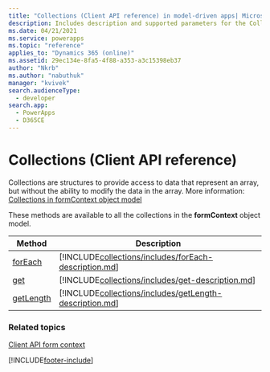 ```yaml
---
title: "Collections (Client API reference) in model-driven apps| MicrosoftDocs"
description: Includes description and supported parameters for the Collections method.
ms.date: 04/21/2021
ms.service: powerapps
ms.topic: "reference"
applies_to: "Dynamics 365 (online)"
ms.assetid: 29ec134e-8fa5-4f88-a353-a3c15398eb37
author: "Nkrb"
ms.author: "nabuthuk"
manager: "kvivek"
search.audienceType: 
  - developer
search.app: 
  - PowerApps
  - D365CE
---
```

# Collections (Client API reference)


Collections are structures to provide access to data that represent an array, but without the ability to modify the data in the array. More information: [Collections in formContext object model](../clientapi-form-context.md#collections-in-the-formcontext-object-model)

These methods are available to all the collections in the **formContext** object model.

|Method  |Description  |
|------|------|
|[forEach](collections/forEach.md)|[!INCLUDE[collections/includes/forEach-description.md](collections/includes/forEach-description.md)]|
|[get](collections/get.md)|[!INCLUDE[collections/includes/get-description.md](collections/includes/get-description.md)]|
|[getLength](collections/getLength.md)|[!INCLUDE[collections/includes/getLength-description.md](collections/includes/getLength-description.md)]|

### Related topics

[Client API form context](../clientapi-form-context.md)





[!INCLUDE[footer-include](../../../../includes/footer-banner.md)]